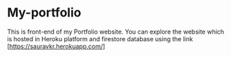# My-portfolio
This is front-end of my Portfolio website. You can explore the website which is hosted in Heroku platform and firestore database using the link
[https://sauravkr.herokuapp.com/]

